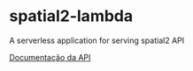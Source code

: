 # spatial2-lambda

A serverless application for serving spatial2 API

[Documentação da API](http://test.cepesp.io/docs/spatial2)
